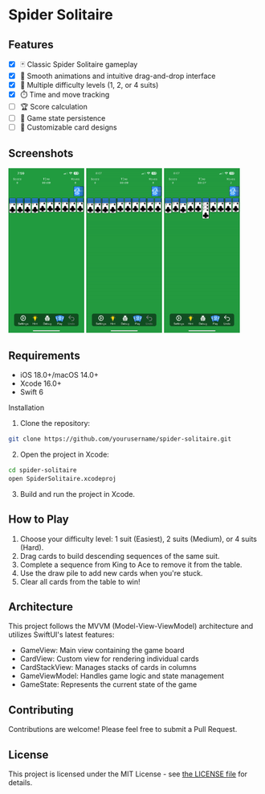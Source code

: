 # Spider Solitaire

## Features

- [x] 🃏 Classic Spider Solitaire gameplay
- [x] 🌈 Smooth animations and intuitive drag-and-drop interface
- [x] 🔢 Multiple difficulty levels (1, 2, or 4 suits)
- [x] ⏱️ Time and move tracking
- [ ] 🏆 Score calculation
- [ ] 💾 Game state persistence
- [ ] 🎨 Customizable card designs

## Screenshots

<p float="left">
  <img src="./src/start.png" width="30%" />
  <img src="./src/card_flip.gif" width="30%" /> 
  <img src="./src/undo.gif" width="30%" />
</p>

## Requirements

- iOS 18.0+/macOS 14.0+
- Xcode 16.0+
- Swift 6

Installation

1. Clone the repository:
```bash
git clone https://github.com/yourusername/spider-solitaire.git
```

2. Open the project in Xcode:
```bash
cd spider-solitaire
open SpiderSolitaire.xcodeproj
```

3. Build and run the project in Xcode.

## How to Play

1. Choose your difficulty level: 1 suit (Easiest), 2 suits (Medium), or 4 suits (Hard).
2. Drag cards to build descending sequences of the same suit.
3. Complete a sequence from King to Ace to remove it from the table.
4. Use the draw pile to add new cards when you're stuck.
5. Clear all cards from the table to win!

## Architecture

This project follows the MVVM (Model-View-ViewModel) architecture and utilizes SwiftUI's latest features:

- GameView: Main view containing the game board
- CardView: Custom view for rendering individual cards
- CardStackView: Manages stacks of cards in columns
- GameViewModel: Handles game logic and state management
- GameState: Represents the current state of the game

## Contributing

Contributions are welcome! Please feel free to submit a Pull Request.

## License

This project is licensed under the MIT License - see [the LICENSE file](./LICENSE) for details.
